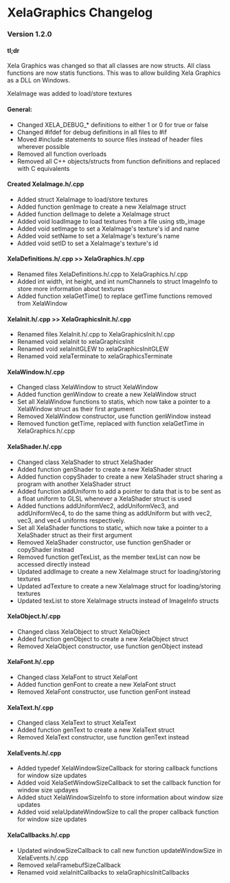 # XelaGraphics Changelog

### Version 1.2.0
#### tl;dr
Xela Graphics was changed so that all classes are now structs. All class functions are now statis functions. This was to allow building Xela Graphics as a DLL on Windows.

XelaImage was added to load/store textures

#### General:
* Changed XELA_DEBUG_* definitions to either 1 or 0 for true or false
* Changed #ifdef for debug definitions in all files to #if
* Moved #include statements to source files instead of header files wherever possible
* Removed all function overloads
* Removed all C++ objects/structs from function definitions and replaced with C equivalents

#### Created XelaImage.h/.cpp
* Added struct XelaImage to load/store textures
* Added function genImage to create a new XelaImage struct
* Added function delImage to delete a XelaImage struct
* Added void loadImage to load textures from a file using stb_image
* Added void setImage to set a XelaImage's texture's id and name
* Added void setName to set a XelaImage's texture's name
* Added void setID to set a XelaImage's texture's id

#### XelaDefinitions.h/.cpp >> XelaGraphics.h/.cpp
* Renamed files XelaDefinitions.h/.cpp to XelaGraphics.h/.cpp
* Added int width, int height, and int numChannels to struct ImageInfo to store more information about textures
* Added function xelaGetTime() to replace getTime functions removed from XelaWindow

#### XelaInit.h/.cpp >> XelaGraphicsInit.h/.cpp
* Renamed files XelaInit.h/.cpp to XelaGraphicsInit.h/.cpp
* Renamed void xelaInit to xelaGraphicsInit
* Renamed void xelaInitGLEW to xelaGraphicsInitGLEW
* Renamed void xelaTerminate to xelaGraphicsTerminate

#### XelaWindow.h/.cpp
* Changed class XelaWindow to struct XelaWindow
* Added function genWindow to create a new XelaWindow struct
* Set all XelaWindow functions to statis, which now take a pointer to a XelaWindow struct as their first argument
* Removed XelaWindow constructor, use function genWindow instead
* Removed function getTime, replaced with function xelaGetTime in XelaGraphics.h/.cpp

#### XelaShader.h/.cpp
* Changed class XelaShader to struct XelaShader
* Added function genShader to create a new XelaShader struct
* Added function copyShader to create a new XelaShader struct sharing a program with another XelaShader struct
* Added function addUniform to add a pointer to data that is to be sent as a float uniform to GLSL whenever a XelaShader struct is used
* Added functions addUniformVec2, addUniformVec3, and addUniformVec4, to do the same thing as addUniform but with vec2, vec3, and vec4 uniforms respectively.
* Set all XelaShader functions to static, which now take a pointer to a XelaShader struct as their first argument
* Removed XelaShader constructor, use function genShader or copyShader instead
* Removed function getTexList, as the member texList can now be accessed directly instead
* Updated addImage to create a new XelaImage struct for loading/storing textures
* Updated adTexture to create a new XelaImage struct for loading/storing textures
* Updated texList to store XelaImage structs instead of ImageInfo structs

#### XelaObject.h/.cpp
* Changed class XelaObject to struct XelaObject
* Added function genObject to create a new XelaObject struct
* Removed XelaObject constructor, use function genObject instead

#### XelaFont.h/.cpp
* Changed class XelaFont to struct XelaFont
* Added function genFont to create a new XelaFont struct
* Removed XelaFont constructor, use function genFont instead

#### XelaText.h/.cpp
* Changed class XelaText to struct XelaText
* Added function genText to create a new XelaText struct
* Removed XelaText constructor, use function genText instead

#### XelaEvents.h/.cpp
* Added typedef XelaWindowSizeCallback for storing callback functions for window size updates
* Added void XelaSetWindowSizeCallback to set the callback function for window size updayes
* Added stuct XelaWindowSizeInfo to store information about window size updates
* Added void xelaUpdateWindowSize to call the proper callback function for window size updates

#### XelaCallbacks.h/.cpp
* Updated windowSizeCallback to call new function updateWindowSize in XelaEvents.h/.cpp
* Removed xelaFramebufSizeCallback
* Renamed void xelaInitCallbacks to xelaGraphicsInitCallbacks